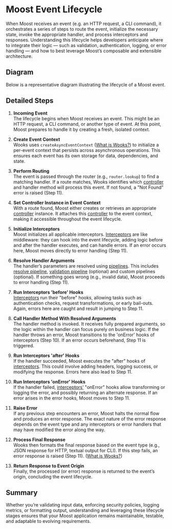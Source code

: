 <script setup>
import EventLifecycle from '../components/event-lifecycle-diagram.vue'
</script>

# Moost Event Lifecycle

When Moost receives an event (e.g. an HTTP request, a CLI command), it orchestrates a series of steps to route the event, initialize the necessary state, invoke the appropriate handler, and process interceptors and responses. Understanding this lifecycle helps developers anticipate where to integrate their logic — such as validation, authentication, logging, or error handling — and how to best leverage Moost’s composable and extensible architecture.

## Diagram

Below is a representative diagram illustrating the lifecycle of a Moost event.

<EventLifecycle />

## Detailed Steps

1. **Incoming Event**  
   The lifecycle begins when Moost receives an event. This might be an HTTP request, a CLI command, or another type of event. At this point, Moost prepares to handle it by creating a fresh, isolated context.

2. **Create Event Context**  
   Wooks uses `createAsyncEventContext` ([What is Wooks?](https://wooks.moost.org/wooks/what)) to initialize a per-event context that persists across asynchronous operations. This ensures each event has its own storage for data, dependencies, and state.
  

3. **Perform Routing**  
   The event is passed through the router (e.g., `router.lookup`) to find a matching handler. If a route matches, Wooks identifies which [controller](/moost/controllers) and handler method will process this event. If not found, a "Not Found" error is raised (Step 11).

4. **Set Controller Instance in Event Context**  
   With a route found, Moost either creates or retrieves an appropriate [controller](/moost/controllers) instance. It attaches this [controller](/moost/controllers) to the event context, making it accessible throughout the event lifecycle.

5. **Initialize Interceptors**  
   Moost initializes all applicable interceptors. [Interceptors](/moost/interceptors) are like middleware: they can hook into the event lifecycle, adding logic before and after the handler executes, and can handle errors. If an error occurs here, Moost moves directly to error handling (Step 11).

6. **Resolve Handler Arguments**  
   The handler’s parameters are resolved using [pipelines](/moost/pipelines). This includes [resolve pipeline](/moost/resolve-pipeline), [validation pipeline](/moost/validation-pipeline) (optional) and custom pipelines (optional). If something goes wrong (e.g., invalid data), Moost proceeds to error handling (Step 11).

7. **Run Interceptors 'before' Hooks**  
   [Interceptors](/moost/interceptors) run their "before" hooks, allowing tasks such as authentication checks, request transformations, or early bail-outs. Again, errors here are caught and result in jumping to Step 11.

8. **Call Handler Method With Resolved Arguments**  
   The handler method is invoked. It receives fully prepared arguments, so the logic within the handler can focus purely on business logic. If the handler throws an error, Moost transitions to the 'onError' hooks of interceptors (Step 10). If an error occurs beforehand, Step 11 is triggered.

9. **Run Interceptors 'after' Hooks**  
    If the handler succeeded, Moost executes the "after" hooks of [interceptors](/moost/interceptors). This could involve adding headers, logging success, or modifying the response. Errors here also lead to Step 11.

10. **Run Interceptors 'onError' Hooks**  
   If the handler failed, [interceptors’](/moost/interceptors) "onError" hooks allow transforming or logging the error, and possibly returning an alternate response. If an error arises in the error hooks, Moost moves to Step 11.

11. **Raise Error**  
    If any previous step encounters an error, Moost halts the normal flow and produces an error response. The exact nature of the error response depends on the event type and any interceptors or error handlers that may have modified the error along the way.

12. **Process Final Response**  
    Wooks then formats the final response based on the event type (e.g., JSON response for HTTP, textual output for CLI). If this step fails, an error response is raised (Step 11). ([What is Wooks?](https://wooks.moost.org/wooks/what))

13. **Return Response to Event Origin**  
    Finally, the processed (or error) response is returned to the event’s origin, concluding the event lifecycle.

## Summary

Whether you’re validating input data, enforcing security policies, logging metrics, or formatting output, understanding and leveraging these lifecycle stages ensures that your Moost application remains maintainable, testable, and adaptable to evolving requirements.